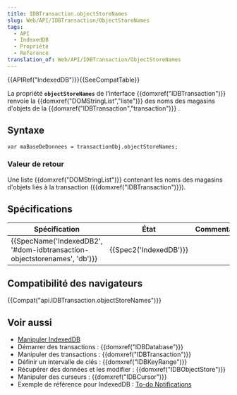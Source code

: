```yaml
---
title: IDBTransaction.objectStoreNames
slug: Web/API/IDBTransaction/ObjectStoreNames
tags:
  - API
  - IndexedDB
  - Propriété
  - Reference
translation_of: Web/API/IDBTransaction/ObjectStoreNames
---
```

{{APIRef("IndexedDB")}}{{SeeCompatTable}}

La propriété **`objectStoreNames`** de l'interface {{domxref("IDBTransaction")}} renvoie la {{domxref("DOMStringList","liste")}} des noms des magasins d'objets de la {{domxref("IDBTransaction","transaction")}} .

## Syntaxe

    var maBaseDeDonnees = transactionObj.objectStoreNames;

### Valeur de retour

Une liste {{domxref("DOMStringList")}} contenant les noms des magasins d'objets liés à la transaction ({{domxref("IDBTransaction")}}).

## Spécifications

| Spécification                                                                                    | État                         | Commentaires |
| ------------------------------------------------------------------------------------------------ | ---------------------------- | ------------ |
| {{SpecName('IndexedDB2', '#dom-idbtransaction-objectstorenames', 'db')}} | {{Spec2('IndexedDB')}} |              |

## Compatibilité des navigateurs

{{Compat("api.IDBTransaction.objectStoreNames")}}

## Voir aussi

- [Manipuler IndexedDB](/fr/docs/Web/API/API_IndexedDB/Using_IndexedDB)
- Démarrer des transactions : {{domxref("IDBDatabase")}}
- Manipuler des transactions : {{domxref("IDBTransaction")}}
- Définir un intervalle de clés : {{domxref("IDBKeyRange")}}
- Récupérer des données et les modifier : {{domxref("IDBObjectStore")}}
- Manipuler des curseurs : {{domxref("IDBCursor")}}
- Exemple de référence pour IndexedDB : [To-do Notifications](https://github.com/mdn/to-do-notifications/tree/gh-pages)
